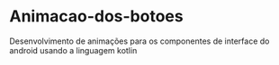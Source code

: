 # Animacao-dos-botoes
Desenvolvimento de animações para os componentes de interface do android usando a linguagem kotlin
